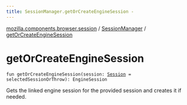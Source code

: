 ```yaml
---
title: SessionManager.getOrCreateEngineSession - 
---
```


[mozilla.components.browser.session](../index.html) / [SessionManager](index.html) / [getOrCreateEngineSession](./get-or-create-engine-session.html)

# getOrCreateEngineSession

`fun getOrCreateEngineSession(session: `[`Session`](../-session/index.html)` = selectedSessionOrThrow): EngineSession`

Gets the linked engine session for the provided session and creates it if needed.

